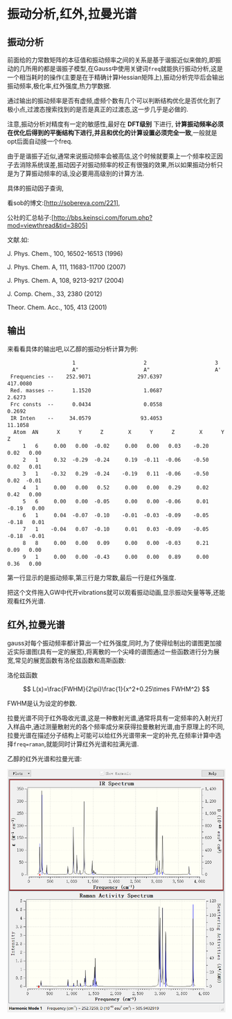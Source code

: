 # 振动分析,红外,拉曼光谱

## 振动分析

前面给的力常数矩阵的本征值和振动频率之间的关系是基于谐振近似来做的,即振动的几所用的都是谐振子模型,在Gauss中使用关键词`freq`就能执行振动分析,这是一个相当耗时的操作(主要是在于精确计算Hessian矩阵上),振动分析完毕后会输出振动频率,极化率,红外强度,热力学数据.

通过输出的振动频率是否有虚频,虚频个数有几个可以判断结构优化是否优化到了极小点,过渡态搜索找到的是否是真正的过渡态,这一步几乎是必做的.

注意,振动分析对精度有一定的敏感性,最好在 **DFT级别** 下进行, **计算振动频率必须在优化后得到的平衡结构下进行,并且和优化的计算设置必须完全一致**,一般就是opt后面自动接一个freq.

由于是谐振子近似,通常来说振动频率会被高估,这个时候就要乘上一个频率校正因子去消除系统误差,振动因子对振动频率的校正有很强的效果,所以如果振动分析只是为了算振动频率的话,没必要用高级别的计算方法.

具体的振动因子查询,

看sob的博文:[http://sobereva.com/221],

公社的汇总帖子:[http://bbs.keinsci.com/forum.php?mod=viewthread&tid=3805]

文献.如:

J. Phys. Chem., 100, 16502-16513 (1996)

J. Phys. Chem. A, 111, 11683-11700 (2007)

J. Phys. Chem. A, 108, 9213-9217 (2004)

J. Comp. Chem., 33, 2380 (2012)

Theor. Chem. Acc., 105, 413 (2001)

## 输出

来看看具体的输出吧,以乙醇的振动分析计算为例:

```
                     1                      2                      3
                     A"                     A"                     A'
 Frequencies --    252.9071               297.6397               417.0080
 Red. masses --      1.1520                 1.0687                 2.6273
 Frc consts  --      0.0434                 0.0558                 0.2692
 IR Inten    --     34.0579                93.4053                11.1058
  Atom  AN      X      Y      Z        X      Y      Z        X      Y      Z
     1   6     0.00   0.00  -0.02     0.00   0.00   0.03    -0.20   0.02   0.00
     2   1     0.32  -0.29  -0.24     0.19  -0.11  -0.06    -0.50   0.02   0.01
     3   1    -0.32   0.29  -0.24    -0.19   0.11  -0.06    -0.50   0.02  -0.01
     4   1     0.00   0.00   0.52     0.00   0.00   0.29     0.02   0.42   0.00
     5   6     0.00   0.00  -0.05     0.00   0.00  -0.06     0.01  -0.19   0.00
     6   1     0.04  -0.07  -0.10    -0.01  -0.03  -0.09    -0.05  -0.18   0.01
     7   1    -0.04   0.07  -0.10     0.01   0.03  -0.09    -0.05  -0.18  -0.01
     8   8     0.00   0.00   0.09     0.00   0.00  -0.03     0.21   0.09   0.00
     9   1     0.00   0.00  -0.43     0.00   0.00   0.89     0.00   0.36   0.00
```

第一行显示的是振动频率,第三行是力常数,最后一行是红外强度.

把这个文件拖入GW中代开vibrations就可以观看振动动画,显示振动矢量等等,还能观看红外光谱.

## 红外,拉曼光谱

gauss对每个振动频率都计算出一个红外强度,同时,为了使得绘制出的谱图更加接近实际谱图(具有一定的展宽),将离散的一个尖峰的谱图通过一些函数进行分为展宽,常见的展宽函数有洛伦兹函数和高斯函数:

洛伦兹函数

$$
L(x)=\frac{FWHM}{2\pi}\frac{1}{x^2+0.25\times FWHM^2}
$$

FWHM是认为设定的参数.

拉曼光谱不同于红外吸收光谱,这是一种散射光谱,通常将具有一定频率的入射光打入样品中,通过测量散射光的各个频率成分来获得拉曼散射光谱,由于原理上的不同,拉曼光谱在描述分子结构上可能可以给红外光谱带来一定的补充,在频率计算中选择`freq=raman`,就能同时计算红外光谱和拉满光谱.

乙醇的红外光谱和拉曼光谱:

![alt text](image-20.png)







